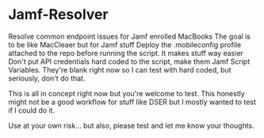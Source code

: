 # Jamf-Resolver

Resolve common endpoint issues for Jamf enrolled MacBooks
The goal is to be like MacCleaer but for Jamf stuff
Deploy the .mobileconfig profile attached to the repo before running the script. It makes stuff way easier
Don't put API credentials hard coded to the script, make them Jamf Script Variables. They're blank right now so I can test with hard coded, but seriously, don't do that.

This is all in concept right now but you're welcome to test. This honestly might not be a good workflow for stuff like DSER but I mostly wanted to test if I could do it.

Use at your own risk... but also, please test and let me know your thoughts.
